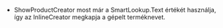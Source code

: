 - ShowProductCreator most már a SmartLookup.Text értékét használja, így az InlineCreator megkapja a gépelt terméknevet.
